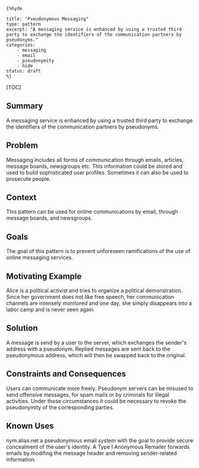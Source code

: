     {%hyde

    title: "Pseudonymous Messaging"
    type: pattern
    excerpt: "A messaging service is enhanced by using a trusted third
    party to exchange the identifiers of the communication partners by
    pseudonyms."
    categories: 
        - messaging
        - email
        - pseudonymity
        - hide
    status: draft
    %}

[TOC]

## Summary
A messaging service is enhanced by using a trusted third party to
exchange the identifiers of the communication partners by pseudonyms.

## Problem
Messaging includes all forms of communication through emails,
articles, message boards, newsgroups etc. This information could be
stored and used to build sophisticated user profiles. Sometimes it can
also be used to prosecute people.

## Context
This pattern can be used for online communications by email, through
message boards, and newsgroups.

## Goals
The goal of this pattern is to prevent unforeseen ramifications of the
use of online messaging services.

## Motivating Example
Alice is a political activist and tries to organize a political
demonstration. Since her government does not like free speech, her
communication channels are intensely monitored and one day, she simply
disappears into a labor camp and is never seen again.

## Solution
A message is send by a user to the server, which exchanges the
sender's address with a pseudonym. Replied messages are sent back to
the pseudonymous address, which will then be swapped back to the
original.

## Constraints and Consequences
Users can communicate more freely. Pseudonym servers can be misused to
send offensive messages, for spam mails or by criminals for illegal
activities. Under those circumstances it could be necessary to revoke
the pseudonymity of the corresponding parties.

## Known Uses
nym.alias.net a pseudonymous email system with the goal to provide
secure concealment of the user's identity. A Type I Anonymous Remailer
forwards emails by modifing the message header and removing
sender-related information.
